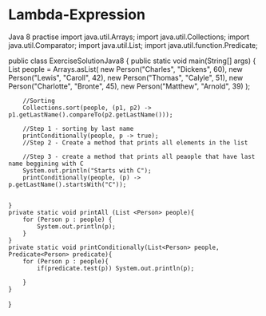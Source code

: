 # Lambda-Expression
Java 8 practise
import java.util.Arrays;
import java.util.Collections;
import java.util.Comparator;
import java.util.List;
import java.util.function.Predicate;

public class ExerciseSolutionJava8 {
    public static void main(String[] args) {
        List<Person> people = Arrays.asList(
                new Person("Charles", "Dickens", 60),
                new Person("Lewis", "Caroll", 42),
                new Person("Thomas", "Calyle", 51),
                new Person("Charlotte", "Bronte", 45),
                new Person("Matthew", "Arnold", 39)
        );

        //Sorting
        Collections.sort(people, (p1, p2) -> p1.getLastName().compareTo(p2.getLastName()));

        //Step 1 - sorting by last name
        printConditionally(people, p -> true);
        //Step 2 - Create a method that prints all elements in the list

        //Step 3 - create a method that prints all peaople that have last name beggining with C
        System.out.println("Starts with C");
        printConditionally(people, (p) -> p.getLastName().startsWith("C"));


    }
    private static void printAll (List <Person> people){
        for (Person p : people) {
            System.out.println(p);
        }
    }
    private static void printConditionally(List<Person> people, Predicate<Person> predicate){
        for (Person p : people){
            if(predicate.test(p)) System.out.println(p);

        }
    }
}

